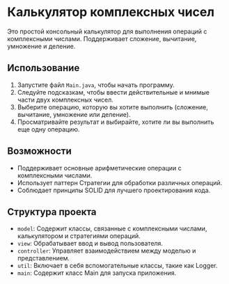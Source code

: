 # Калькулятор комплексных чисел

Это простой консольный калькулятор для выполнения операций с комплексными числами. Поддерживает сложение, вычитание, умножение и деление.

## Использование

1. Запустите файл `Main.java`, чтобы начать программу.
2. Следуйте подсказкам, чтобы ввести действительные и мнимые части двух комплексных чисел.
3. Выберите операцию, которую вы хотите выполнить (сложение, вычитание, умножение или деление).
4. Просматривайте результат и выбирайте, хотите ли вы выполнить еще одну операцию.

## Возможности

- Поддерживает основные арифметические операции с комплексными числами.
- Использует паттерн Стратегии для обработки различных операций.
- Соблюдает принципы SOLID для лучшего проектирования кода.

## Структура проекта

- `model`: Содержит классы, связанные с комплексными числами, калькулятором и стратегиями операций.
- `view`: Обрабатывает ввод и вывод пользователя.
- `controller`: Управляет взаимодействием между моделью и представлением.
- `util`: Включает в себя вспомогательные классы, такие как Logger.
- `main`: Содержит класс Main для запуска приложения.
